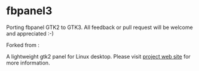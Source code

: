 # fbpanel3
Porting fbpanel GTK2 to GTK3.
All feedback or pull request will be welcome and appreciated :-)

Forked from : 

A lightweight gtk2 panel for Linux desktop.
Please visit [project web site](http://aanatoly.github.io/fbpanel/)
for more information.
